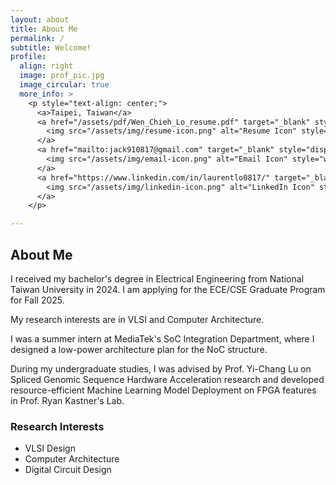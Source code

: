 ```yaml
---
layout: about
title: About Me
permalink: /
subtitle: Welcome!
profile:
  align: right
  image: prof_pic.jpg
  image_circular: true
  more_info: >
    <p style="text-align: center;">
      <a>Taipei, Taiwan</a>
      <a href="/assets/pdf/Wen_Chieh_Lo_resume.pdf" target="_blank" style="display: inline-block; margin-right: 10px;">
        <img src="/assets/img/resume-icon.png" alt="Resume Icon" style="width: 20px; height: 20px; vertical-align: middle;"> Resume
      </a>
      <a href="mailto:jack910817@gmail.com" target="_blank" style="display: inline-block; margin-right: 10px;">
        <img src="/assets/img/email-icon.png" alt="Email Icon" style="width: 20px; height: 20px; vertical-align: middle;"> Email
      </a>
      <a href="https://www.linkedin.com/in/laurentlo0817/" target="_blank" style="display: inline-block;">
        <img src="/assets/img/linkedin-icon.png" alt="LinkedIn Icon" style="width: 20px; height: 20px; vertical-align: middle;"> LinkedIn
      </a>
    </p>

---
```


## About Me

I received my bachelor's degree in Electrical Engineering from National Taiwan University in 2024. I am applying for the ECE/CSE Graduate Program for Fall 2025.

My research interests are in VLSI and Computer Architecture.

I was a summer intern at MediaTek's SoC Integration Department, where I designed a low-power architecture plan for the NoC structure.

During my undergraduate studies, I was advised by Prof. Yi-Chang Lu on Spliced Genomic Sequence Hardware Acceleration research and developed resource-efficient Machine Learning Model Deployment on FPGA features in Prof. Ryan Kastner's Lab.

### Research Interests

- VLSI Design
- Computer Architecture
- Digital Circuit Design
